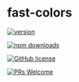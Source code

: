 # fast-colors

[![version](https://img.shields.io/npm/v/@geometryzen/fast-colors.svg)](https://www.npmjs.com/package/@geometryzen/fast-colors) 

[![npm downloads](https://img.shields.io/npm/dm/@geometryzen/fast-colors.svg)](https://npm-stat.com/charts.html?package=@geometryzen/fast-colors&from=2022-09-01)

[![GitHub license](https://img.shields.io/badge/license-MIT-blue.svg)](./LICENSE)

[![PRs Welcome](https://img.shields.io/badge/PRs-welcome-brightgreen.svg)](./CONTRIBUTING.md)
